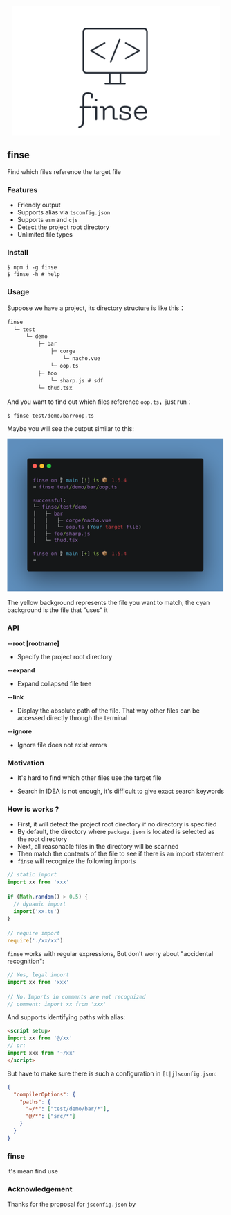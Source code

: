 <p align="center">
  <img src="./logo.svg" height=300/>  
</p>

## finse

Find which files reference the target file

### Features

* Friendly output
* Supports alias via `tsconfig.json`
* Supports `esm` and `cjs`
* Detect the project root directory
* Unlimited file types

### Install

```shell
$ npm i -g finse
$ finse -h # help
```

### Usage

Suppose we have a project, its directory structure is like this：

```txt
finse
  └─ test
      └─ demo
          ├─ bar
              ├─ corge
                  └─ nacho.vue
              └─ oop.ts
          ├─ foo
              └─ sharp.js # sdf
          └─ thud.tsx
```

And you want to find out which files reference `oop.ts`，just run：

```shell
$ finse test/demo/bar/oop.ts
```

Maybe you will see the output similar to this:

<img src="./img/demo.png" width="500"/>

The yellow background represents the file you want to match, the cyan background is the file that "uses" it

### API

**--root [rootname]**

* Specify the project root directory

**--expand**

* Expand collapsed file tree

**--link**

* Display the absolute path of the file. That way other files can be accessed directly through the terminal

**--ignore**

* Ignore file does not exist errors

### Motivation

* It's hard to find which other files use the target file

* Search in IDEA is not enough, it's difficult to give exact search keywords

### How is works ?

* First, it will detect the project root directory if no directory is specified
* By default, the directory where `package.json` is located is selected as the root directory
* Next, all reasonable files in the directory will be scanned
* Then match the contents of the file to see if there is an import statement
* `finse` will recognize the following imports

```js
// static import
import xx from 'xxx'

if (Math.random() > 0.5) {
  // dynamic import
  import('xx.ts')
}

// require import
require('./xx/xx')
```

`finse` works with regular expressions, But don't worry about "accidental recognition":

```js
// Yes, legal import
import xx from 'xxx'

// No，Imports in comments are not recognized
// comment: import xx from 'xxx'
```

And supports identifying paths with alias:

```html
<script setup>
import xx from '@/xx'
// or:
import xxx from '~/xx'
</script>
```

But have to make sure there is such a configuration in `[t|j]sconfig.json`:

```json
{
  "compilerOptions": {
    "paths": {
      "~/*": ["test/demo/bar/*"],
      "@/*": ["src/*"]
    }
  }
}
```

### finse

it's mean find use

### Acknowledgement

Thanks for the proposal for `jsconfig.json` by 